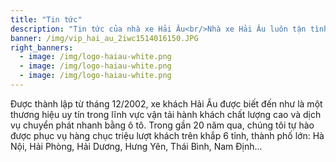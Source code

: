 ```yaml
---
title: "Tin tức"
description: "Tin tức của nhà xe Hải Âu<br/>Nhà xe Hải Âu luôn tận tình với khách hàng"
banner: /img/vip_hai_au_2iwc1514016150.JPG
right_banners:
  - image: /img/logo-haiau-white.png
  - image: /img/logo-haiau-white.png
  - image: /img/logo-haiau-white.png
---
```

Được thành lập từ tháng 12/2002, xe khách Hải Âu được biết đến như là một thương hiệu uy tín trong lĩnh vực vận tải hành khách chất lượng cao và dịch vụ chuyển phát nhanh bằng ô tô. Trong gần 20 năm qua, chúng tôi tự hào được phục vụ hàng chục triệu lượt khách trên khắp 6 tỉnh, thành phố lớn: Hà Nội, Hải Phòng, Hải Dương, Hưng Yên, Thái Bình, Nam Định...